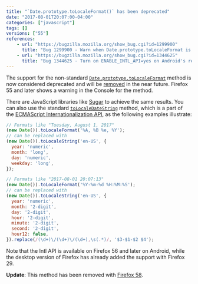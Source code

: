 ```yaml
---
title: "`Date.prototype.toLocaleFormat()` has been deprecated"
date: "2017-08-01T20:07:00-04:00"
categories: ["javascript"]
tags: []
versions: ["55"]
references:
    - url: "https://bugzilla.mozilla.org/show_bug.cgi?id=1299900"
      title: "Bug 1299900 - Warn when Date.prototype.toLocaleFormat is used"
    - url: "https://bugzilla.mozilla.org/show_bug.cgi?id=1344625"
      title: "Bug 1344625 - Turn on ENABLE_INTL_API=yes on Android's release build"
---
```

The support for the non-standard [`Date.prototype.toLocaleFormat`](https://developer.mozilla.org/docs/Web/JavaScript/Reference/Global_Objects/Date/toLocaleFormat) method is now considered deprecated and will be [removed](https://www.fxsitecompat.com/en-CA/docs/2015/date-prototype-tolocaleformat-will-be-removed/) in the near future. Firefox 55 and later shows a warning in the Console for the method.

There are JavaScript libraries like [Sugar](https://sugarjs.com/) to achieve the same results. You can also use the standard [`toLocaleDateString`](https://developer.mozilla.org/docs/Web/JavaScript/Reference/Global_Objects/Date/toLocaleDateString) method, which is a part of the [ECMAScript Internationalization API](https://hacks.mozilla.org/2014/12/introducing-the-javascript-internationalization-api/), as the following examples illustrate:

```js
// Formats like "Tuesday, August 1, 2017"
(new Date()).toLocaleFormat('%A, %B %e, %Y');
// can be replaced with
(new Date()).toLocaleString('en-US', {
  year: 'numeric',
  month: 'long',
  day: 'numeric',
  weekday: 'long',
});
```

```js
// Formats like "2017-08-01 20:07:13"
(new Date()).toLocaleFormat('%Y-%m-%d %H:%M:%S');
// can be replaced with
(new Date()).toLocaleString('en-US', {
  year: 'numeric',
  month: '2-digit',
  day: '2-digit',
  hour: '2-digit',
  minute: '2-digit',
  second: '2-digit',
  hour12: false,
}).replace(/(\d+)\/(\d+)\/(\d+),\s(.*)/, '$3-$1-$2 $4');
```

Note that the Intl API is available on Firefox 56 and later on Android, while the desktop version of Firefox has already added the support with Firefox 29.

**Update**: This method has been removed with [Firefox 58](https://www.fxsitecompat.com/en-CA/docs/2017/date-prototype-tolocaleformat-has-been-removed/).
